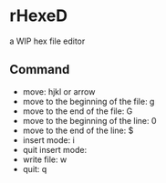 # rHexeD
a WIP hex file editor

## Command
- move: hjkl or arrow
- move to the beginning of the file: g
- move to the end of the file: G
- move to the beginning of the line: 0
- move to the end of the line: $
- insert mode: i
- quit insert mode: <ESC>
- write file: w
- quit: q
